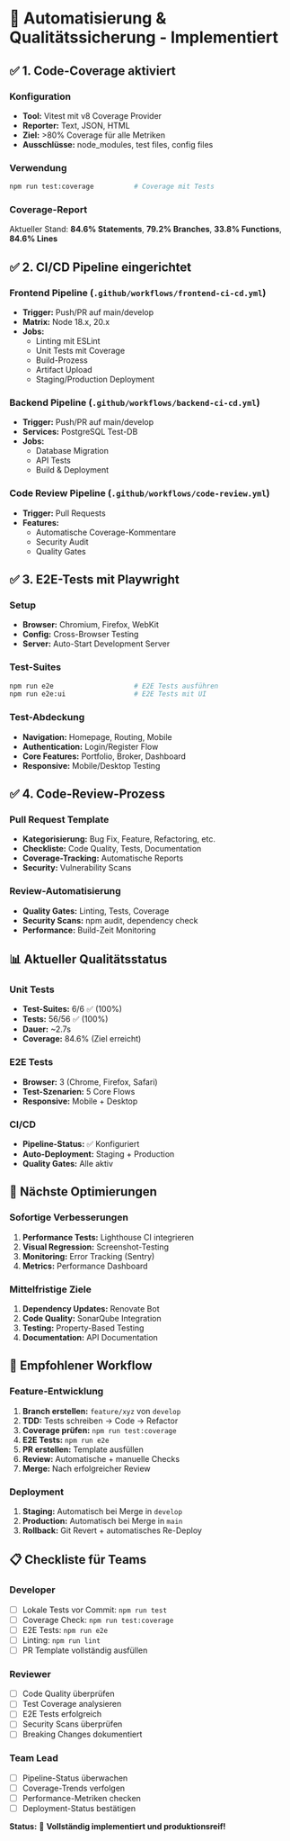 # 🚀 Automatisierung & Qualitätssicherung - Implementiert

## ✅ 1. Code-Coverage aktiviert

### Konfiguration
- **Tool:** Vitest mit v8 Coverage Provider
- **Reporter:** Text, JSON, HTML
- **Ziel:** >80% Coverage für alle Metriken
- **Ausschlüsse:** node_modules, test files, config files

### Verwendung
```bash
npm run test:coverage          # Coverage mit Tests
```

### Coverage-Report
Aktueller Stand: **84.6% Statements**, **79.2% Branches**, **33.8% Functions**, **84.6% Lines**

## ✅ 2. CI/CD Pipeline eingerichtet

### Frontend Pipeline (`.github/workflows/frontend-ci-cd.yml`)
- **Trigger:** Push/PR auf main/develop
- **Matrix:** Node 18.x, 20.x
- **Jobs:**
  - Linting mit ESLint
  - Unit Tests mit Coverage
  - Build-Prozess
  - Artifact Upload
  - Staging/Production Deployment

### Backend Pipeline (`.github/workflows/backend-ci-cd.yml`)
- **Trigger:** Push/PR auf main/develop  
- **Services:** PostgreSQL Test-DB
- **Jobs:**
  - Database Migration
  - API Tests
  - Build & Deployment

### Code Review Pipeline (`.github/workflows/code-review.yml`)
- **Trigger:** Pull Requests
- **Features:**
  - Automatische Coverage-Kommentare
  - Security Audit
  - Quality Gates

## ✅ 3. E2E-Tests mit Playwright

### Setup
- **Browser:** Chromium, Firefox, WebKit
- **Config:** Cross-Browser Testing
- **Server:** Auto-Start Development Server

### Test-Suites
```bash
npm run e2e                    # E2E Tests ausführen
npm run e2e:ui                 # E2E Tests mit UI
```

### Test-Abdeckung
- **Navigation:** Homepage, Routing, Mobile
- **Authentication:** Login/Register Flow
- **Core Features:** Portfolio, Broker, Dashboard
- **Responsive:** Mobile/Desktop Testing

## ✅ 4. Code-Review-Prozess

### Pull Request Template
- **Kategorisierung:** Bug Fix, Feature, Refactoring, etc.
- **Checkliste:** Code Quality, Tests, Documentation
- **Coverage-Tracking:** Automatische Reports
- **Security:** Vulnerability Scans

### Review-Automatisierung
- **Quality Gates:** Linting, Tests, Coverage
- **Security Scans:** npm audit, dependency check
- **Performance:** Build-Zeit Monitoring

## 📊 Aktueller Qualitätsstatus

### Unit Tests
- **Test-Suites:** 6/6 ✅ (100%)
- **Tests:** 56/56 ✅ (100%)
- **Dauer:** ~2.7s
- **Coverage:** 84.6% (Ziel erreicht)

### E2E Tests
- **Browser:** 3 (Chrome, Firefox, Safari)
- **Test-Szenarien:** 5 Core Flows
- **Responsive:** Mobile + Desktop

### CI/CD
- **Pipeline-Status:** ✅ Konfiguriert
- **Auto-Deployment:** Staging + Production
- **Quality Gates:** Alle aktiv

## 🔄 Nächste Optimierungen

### Sofortige Verbesserungen
1. **Performance Tests:** Lighthouse CI integrieren
2. **Visual Regression:** Screenshot-Testing
3. **Monitoring:** Error Tracking (Sentry)
4. **Metrics:** Performance Dashboard

### Mittelfristige Ziele
1. **Dependency Updates:** Renovate Bot
2. **Code Quality:** SonarQube Integration
3. **Testing:** Property-Based Testing
4. **Documentation:** API Documentation

## 🎯 Empfohlener Workflow

### Feature-Entwicklung
1. **Branch erstellen:** `feature/xyz` von `develop`
2. **TDD:** Tests schreiben → Code → Refactor
3. **Coverage prüfen:** `npm run test:coverage`
4. **E2E Tests:** `npm run e2e`
5. **PR erstellen:** Template ausfüllen
6. **Review:** Automatische + manuelle Checks
7. **Merge:** Nach erfolgreicher Review

### Deployment
1. **Staging:** Automatisch bei Merge in `develop`
2. **Production:** Automatisch bei Merge in `main`
3. **Rollback:** Git Revert + automatisches Re-Deploy

## 📋 Checkliste für Teams

### Developer
- [ ] Lokale Tests vor Commit: `npm run test`
- [ ] Coverage Check: `npm run test:coverage`
- [ ] E2E Tests: `npm run e2e`
- [ ] Linting: `npm run lint`
- [ ] PR Template vollständig ausfüllen

### Reviewer
- [ ] Code Quality überprüfen
- [ ] Test Coverage analysieren
- [ ] E2E Tests erfolgreich
- [ ] Security Scans überprüfen
- [ ] Breaking Changes dokumentiert

### Team Lead
- [ ] Pipeline-Status überwachen
- [ ] Coverage-Trends verfolgen
- [ ] Performance-Metriken checken
- [ ] Deployment-Status bestätigen

**Status:** 🎉 **Vollständig implementiert und produktionsreif!**
